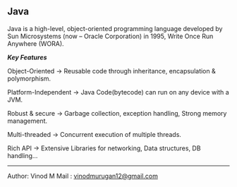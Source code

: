 **Java**
----------------------------------------------------------------------------------------
Java is a high-level, object-oriented programming language developed by Sun Microsystems (now – Oracle Corporation) in 1995, 
Write Once Run Anywhere (WORA).

***Key Features***

Object-Oriented      -> Reusable code through inheritance, encapsulation & polymorphism.

Platform-Independent -> Java Code(bytecode) can run on any device with a JVM.

Robust & secure      -> Garbage collection, exception handling, Strong memory management.

Multi-threaded       -> Concurrent execution of multiple threads.

Rich API             -> Extensive Libraries for networking, Data structures, DB handling…

---------------------------------------------------------------------------------------

Author: Vinod M
Mail  : vinodmurugan12@gmail.com